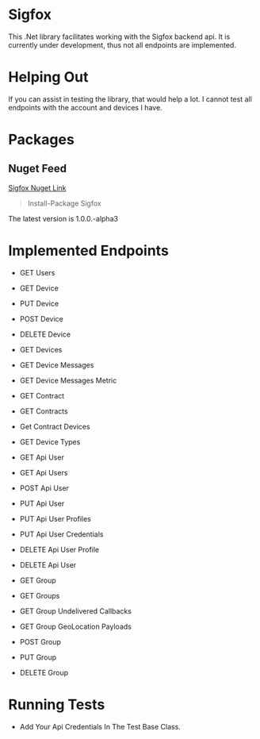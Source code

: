 # Sigfox

This .Net library facilitates working with the Sigfox backend api.
It is currently under development, thus not all endpoints are implemented.

# Helping Out

If you can assist in testing the library, that would help a lot.
I cannot test all endpoints with the account and devices I have.

# Packages

## Nuget Feed

[ Sigfox Nuget Link](https://www.nuget.org/packages/Sigfox/)

> Install-Package Sigfox

The latest version is 1.0.0.-alpha3

# Implemented Endpoints

* GET Users

* GET Device
* PUT Device
* POST Device
* DELETE Device
* GET Devices
* GET Device Messages
* GET Device Messages Metric

* GET Contract
* GET Contracts
* Get Contract Devices

* GET Device Types

* GET Api User
* GET Api Users
* POST Api User
* PUT Api User
* PUT Api User Profiles
* PUT Api User Credentials
* DELETE Api User Profile
* DELETE Api User

* GET Group
* GET Groups
* GET Group Undelivered Callbacks
* GET Group GeoLocation Payloads
* POST Group
* PUT Group
* DELETE Group


# Running Tests

* Add Your Api Credentials In The Test Base Class.
